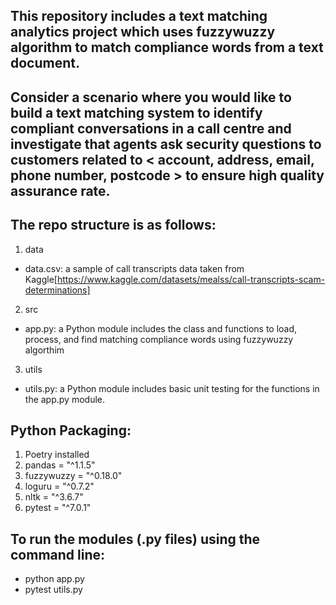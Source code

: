 ## This repository includes a text matching analytics project which uses fuzzywuzzy algorithm to match compliance words from a text document. 

## Consider a scenario where you would like to build a text matching system to identify compliant conversations in a call centre and investigate that agents ask security questions to customers related to < account, address, email, phone number, postcode > to ensure high quality assurance rate. 

## The repo structure is as follows:

1) data
- data.csv: a sample of call transcripts data taken from Kaggle[https://www.kaggle.com/datasets/mealss/call-transcripts-scam-determinations]

2) src
- app.py: a Python module includes the class and functions to load, process, and find matching compliance words using fuzzywuzzy algorthim

3) utils
- utils.py: a Python module includes basic unit testing for the functions in the app.py module.

## Python Packaging:
1) Poetry installed
2) pandas = "^1.1.5"
3) fuzzywuzzy = "^0.18.0"
4) loguru = "^0.7.2"
5) nltk = "^3.6.7"
6) pytest = "^7.0.1"

## To run the modules (.py files) using the command line:
- python app.py
- pytest utils.py



